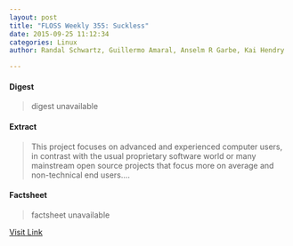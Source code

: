 ```yaml
---
layout: post
title: "FLOSS Weekly 355: Suckless"
date: 2015-09-25 11:12:34
categories: Linux
author: Randal Schwartz, Guillermo Amaral, Anselm R Garbe, Kai Hendry

---
```



#### Digest
>digest unavailable

#### Extract
>This project focuses on advanced and experienced computer users, in contrast with the usual proprietary software world or many mainstream open source projects that focus more on average and non-technical end users....

#### Factsheet
>factsheet unavailable

[Visit Link](http://lxer.com/module/newswire/ext_link.php?rid=219724)


